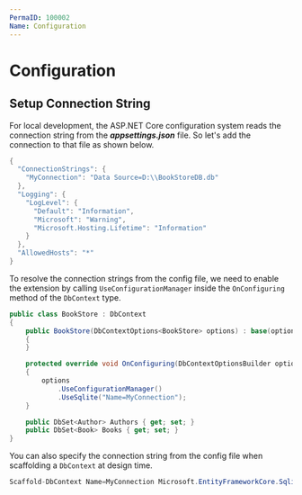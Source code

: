 ```yaml
---
PermaID: 100002
Name: Configuration
---
```


# Configuration

## Setup Connection String

For local development, the ASP.NET Core configuration system reads the connection string from the ***appsettings.json*** file. So let's add the connection to that file as shown below.

```csharp
{
  "ConnectionStrings": {
    "MyConnection": "Data Source=D:\\BookStoreDB.db"
  },
  "Logging": {
    "LogLevel": {
      "Default": "Information",
      "Microsoft": "Warning",
      "Microsoft.Hosting.Lifetime": "Information"
    }
  },
  "AllowedHosts": "*"
}
```

To resolve the connection strings from the config file, we need to enable the extension by calling `UseConfigurationManager` inside the `OnConfiguring` method of the `DbContext` type. 

```csharp
public class BookStore : DbContext
{
    public BookStore(DbContextOptions<BookStore> options) : base(options)
    {
    }

    protected override void OnConfiguring(DbContextOptionsBuilder options)
    {
        options
            .UseConfigurationManager()
            .UseSqlite("Name=MyConnection");
    }

    public DbSet<Author> Authors { get; set; }
    public DbSet<Book> Books { get; set; }
}
```

You can also specify the connection string from the config file when scaffolding a `DbContext` at design time.

```csharp
Scaffold-DbContext Name=MyConnection Microsoft.EntityFrameworkCore.Sqlite
```
